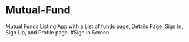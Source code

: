 # Mutual-Fund
Mutual Funds Listing App with a List of funds page, Details Page, Sign In, Sign Up, and Profile page.
#Sign In Screen

